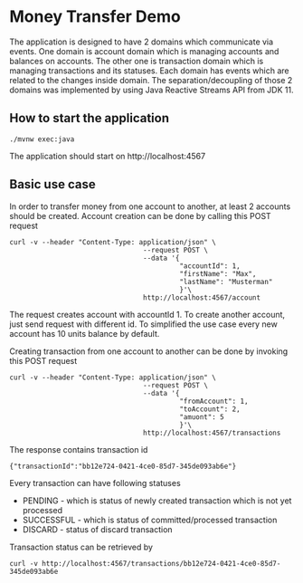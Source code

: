 # Money Transfer Demo

The application is designed to have 2 domains which communicate via events. One domain is account domain which is managing accounts and balances on accounts.
The other one is transaction domain which is managing transactions and its statuses.
Each domain has events which are related to the changes inside domain. 
The separation/decoupling of those 2 domains was  implemented by using Java Reactive Streams API from JDK 11. 


## How to start the application

```
./mvnw exec:java
```
The application should start on http://localhost:4567

## Basic use case

In order to transfer money from one account to another, at least 2 accounts should be created. Account creation can be done
by calling this POST request

```
curl -v --header "Content-Type: application/json" \
                                 --request POST \
                                 --data '{
                                          "accountId": 1,
                                          "firstName": "Max", 
                                          "lastName": "Musterman"
                                          }'\
                                 http://localhost:4567/account

```
The request creates account with accountId 1. To create another account, just send request with different id.
To simplified the use case every new account has 10 units balance by default.


Creating transaction from one account to another can be done by invoking this POST request

```
curl -v --header "Content-Type: application/json" \
                                 --request POST \
                                 --data '{
                                          "fromAccount": 1,
                                          "toAccount": 2, 
                                          "amuont": 5
                                          }'\
                                 http://localhost:4567/transactions
```

The response contains transaction id
```
{"transactionId":"bb12e724-0421-4ce0-85d7-345de093ab6e"}
```

Every transaction can have following statuses

- PENDING - which is status of newly created transaction which is not yet processed
- SUCCESSFUL - which is status of committed/processed transaction
- DISCARD - status of discard transaction

Transaction status can be retrieved by
```
curl -v http://localhost:4567/transactions/bb12e724-0421-4ce0-85d7-345de093ab6e

```
 